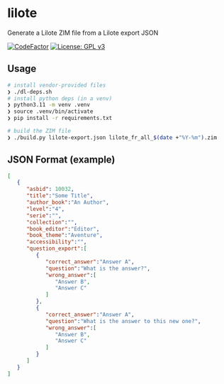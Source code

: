 # lilote

Generate a Lilote ZIM file from a Lilote export JSON

[![CodeFactor](https://www.codefactor.io/repository/github/openzim/lilote/badge)](https://www.codefactor.io/repository/github/openzim/lilote)
[![License: GPL v3](https://img.shields.io/badge/License-GPLv3-blue.svg)](https://www.gnu.org/licenses/gpl-3.0)

## Usage

```sh
# install vendor-provided files
❯ ./dl-deps.sh
# install python deps (in a venv)
❯ python3.11 -m venv .venv
❯ source .venv/bin/activate
❯ pip install -r requirements.txt

# build the ZIM file
❯ ./build.py lilote-export.json lilote_fr_all_$(date +"%Y-%m").zim
```

## JSON Format (example)

```json
[
   {
      "asbid": 10032,
      "title":"Some Title",
      "author_book":"An Author",
      "level":"4",
      "serie":"",
      "collection":"",
      "book_editor":"Editor",
      "book_theme":"Aventure",
      "accessibility":"",
      "question_export":[
         {
            "correct_answer":"Answer A",
            "question":"What is the answer?",
            "wrong_answer":[
               "Answer B",
               "Answer C"
            ]
         },
         {
            "correct_answer":"Answer A",
            "question":"What is the answer to this new one?",
            "wrong_answer":[
               "Answer B",
               "Answer C"
            ]
         }
      ]
   }
]

```

